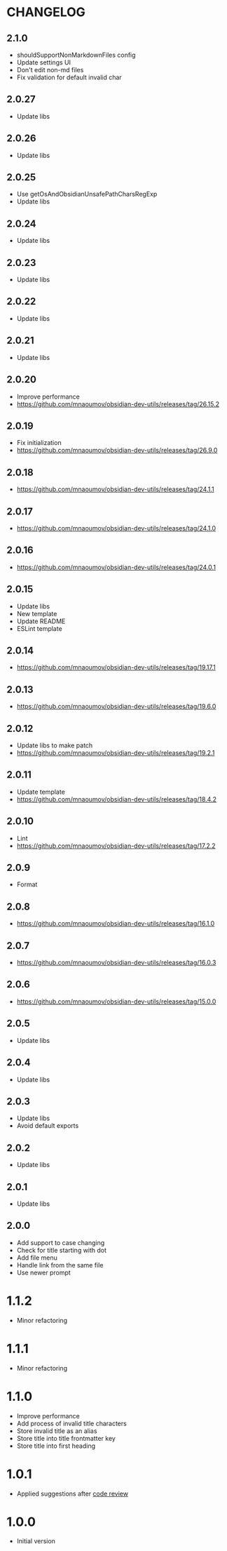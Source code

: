 # CHANGELOG

## 2.1.0

- shouldSupportNonMarkdownFiles config
- Update settings UI
- Don't edit non-md files
- Fix validation for default invalid char

## 2.0.27

- Update libs

## 2.0.26

- Update libs

## 2.0.25

- Use getOsAndObsidianUnsafePathCharsRegExp
- Update libs

## 2.0.24

- Update libs

## 2.0.23

- Update libs

## 2.0.22

- Update libs

## 2.0.21

- Update libs

## 2.0.20

- Improve performance
- https://github.com/mnaoumov/obsidian-dev-utils/releases/tag/26.15.2

## 2.0.19

- Fix initialization
- https://github.com/mnaoumov/obsidian-dev-utils/releases/tag/26.9.0

## 2.0.18

- https://github.com/mnaoumov/obsidian-dev-utils/releases/tag/24.1.1

## 2.0.17

- https://github.com/mnaoumov/obsidian-dev-utils/releases/tag/24.1.0

## 2.0.16

- https://github.com/mnaoumov/obsidian-dev-utils/releases/tag/24.0.1

## 2.0.15

- Update libs
- New template
- Update README
- ESLint template

## 2.0.14

- https://github.com/mnaoumov/obsidian-dev-utils/releases/tag/19.17.1

## 2.0.13

- https://github.com/mnaoumov/obsidian-dev-utils/releases/tag/19.6.0

## 2.0.12

- Update libs to make patch
- https://github.com/mnaoumov/obsidian-dev-utils/releases/tag/19.2.1

## 2.0.11

- Update template
- https://github.com/mnaoumov/obsidian-dev-utils/releases/tag/18.4.2

## 2.0.10

- Lint
- https://github.com/mnaoumov/obsidian-dev-utils/releases/tag/17.2.2

## 2.0.9

- Format

## 2.0.8

- https://github.com/mnaoumov/obsidian-dev-utils/releases/tag/16.1.0

## 2.0.7

- https://github.com/mnaoumov/obsidian-dev-utils/releases/tag/16.0.3

## 2.0.6

- https://github.com/mnaoumov/obsidian-dev-utils/releases/tag/15.0.0

## 2.0.5

- Update libs

## 2.0.4

- Update libs

## 2.0.3

- Update libs
- Avoid default exports

## 2.0.2

- Update libs

## 2.0.1

- Update libs

## 2.0.0

- Add support to case changing
- Check for title starting with dot
- Add file menu
- Handle link from the same file
- Use newer prompt

# 1.1.2

- Minor refactoring

# 1.1.1

- Minor refactoring

# 1.1.0

- Improve performance
- Add process of invalid title characters
- Store invalid title as an alias
- Store title into title frontmatter key
- Store title into first heading

# 1.0.1

- Applied suggestions after [code review](https://github.com/obsidianmd/obsidian-releases/pull/1782#issuecomment-1482613623)

# 1.0.0

- Initial version
